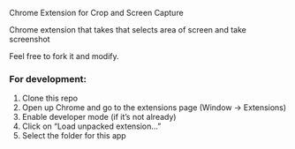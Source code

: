 Chrome Extension for Crop and Screen Capture

Chrome extension that takes that selects area of screen and take screenshot

Feel free to fork it and modify.

### For development:

1. Clone this repo
2. Open up Chrome and go to the extensions page (Window → Extensions)
3. Enable developer mode (if it’s not already)
4. Click on “Load unpacked extension…”
5. Select the folder for this app
